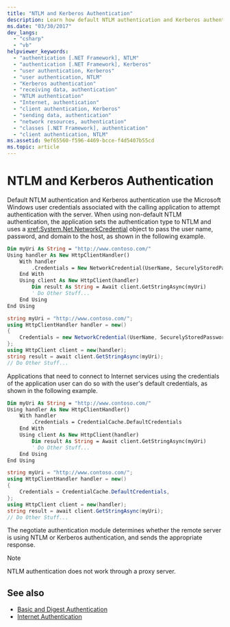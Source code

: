 ```yaml
---
title: "NTLM and Kerberos Authentication"
description: Learn how default NTLM authentication and Kerberos authentication work for a .NET Framework application and learn about non-default NTLM authentication.
ms.date: "03/30/2017"
dev_langs: 
  - "csharp"
  - "vb"
helpviewer_keywords: 
  - "authentication [.NET Framework], NTLM"
  - "authentication [.NET Framework], Kerberos"
  - "user authentication, Kerberos"
  - "user authentication, NTLM"
  - "Kerberos authentication"
  - "receiving data, authentication"
  - "NTLM authentication"
  - "Internet, authentication"
  - "client authentication, Kerberos"
  - "sending data, authentication"
  - "network resources, authentication"
  - "classes [.NET Framework], authentication"
  - "client authentication, NTLM"
ms.assetid: 9ef65560-f596-4469-bcce-f4d5407b55cd
ms.topic: article
---
```

# NTLM and Kerberos Authentication

Default NTLM authentication and Kerberos authentication use the Microsoft Windows user credentials associated with the calling application to attempt authentication with the server. When using non-default NTLM authentication, the application sets the authentication type to NTLM and uses a <xref:System.Net.NetworkCredential> object to pass the user name, password, and domain to the host, as shown in the following example.  
  
```vb  
Dim myUri As String = "http://www.contoso.com/"  
Using handler As New HttpClientHandler()
    With handler
        .Credentials = New NetworkCredential(UserName, SecurelyStoredPassword, Domain)
    End With
    Using client As New HttpClient(handler)
        Dim result As String = Await client.GetStringAsync(myUri)
        ' Do Other Stuff...
    End Using
End Using
```  
  
```csharp  
string myUri = "http://www.contoso.com/";
using HttpClientHandler handler = new()
{
    Credentials = new NetworkCredential(UserName, SecurelyStoredPassword, Domain),
};
using HttpClient client = new(handler);
string result = await client.GetStringAsync(myUri);
// Do Other Stuff...
```  
  
 Applications that need to connect to Internet services using the credentials of the application user can do so with the user's default credentials, as shown in the following example.  
  
```vb  
Dim myUri As String = "http://www.contoso.com/"  
Using handler As New HttpClientHandler()
    With handler
        .Credentials = CredentialCache.DefaultCredentials
    End With
    Using client As New HttpClient(handler)
        Dim result As String = Await client.GetStringAsync(myUri)
        ' Do Other Stuff...
    End Using
End Using 
```  
  
```csharp  
string myUri = "http://www.contoso.com/";
using HttpClientHandler handler = new()
{
    Credentials = CredentialCache.DefaultCredentials,
};
using HttpClient client = new(handler);
string result = await client.GetStringAsync(myUri);
// Do Other Stuff...
```  
  
 The negotiate authentication module determines whether the remote server is using NTLM or Kerberos authentication, and sends the appropriate response.  
  
> [!NOTE]
> NTLM authentication does not work through a proxy server.  
  
## See also

- [Basic and Digest Authentication](basic-and-digest-authentication.md)
- [Internet Authentication](internet-authentication.md)
